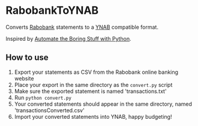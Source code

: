 # RabobankToYNAB
Converts [Rabobank](https://www.rabobank.nl/) statements to a [YNAB](http://www.youneedabudget.com) compatible format.

Inspired by [Automate the Boring Stuff with Python](https://automatetheboringstuff.com/chapter14/).

## How to use

1. Export your statements as CSV from the Rabobank online banking website
2. Place your export in the same directory as the `convert.py` script
3. Make sure the exported statement is named 'transactions.txt'
4. Run `python convert.py`
5. Your converted statements should appear in the same directory, named 'transactionsConverted.csv'
6. Import your converted statements into YNAB, happy budgeting!